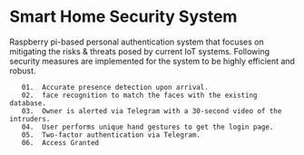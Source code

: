 # Smart Home Security System

   Raspberry pi-based personal authentication system that focuses on mitigating the risks & threats posed by current IoT systems. Following security measures are implemented for the system to be highly efficient and robust.  

       01.	Accurate presence detection upon arrival.
       02.	face recognition to match the faces with the existing database.
       03.	Owner is alerted via Telegram with a 30-second video of the intruders. 
       04.	User performs unique hand gestures to get the login page.
       05.	Two-factor authentication via Telegram.
       06.	Access Granted

